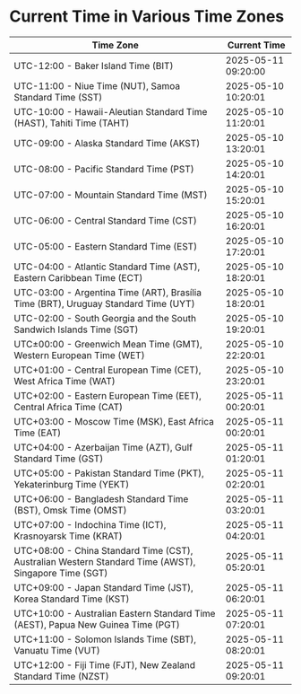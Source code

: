 # Current Time in Various Time Zones

| Time Zone | Current Time |
|-----------|--------------|
| UTC-12:00 - Baker Island Time (BIT) | 2025-05-11 09:20:00 |
| UTC-11:00 - Niue Time (NUT), Samoa Standard Time (SST) | 2025-05-10 10:20:01 |
| UTC-10:00 - Hawaii-Aleutian Standard Time (HAST), Tahiti Time (TAHT) | 2025-05-10 11:20:01 |
| UTC-09:00 - Alaska Standard Time (AKST) | 2025-05-10 13:20:01 |
| UTC-08:00 - Pacific Standard Time (PST) | 2025-05-10 14:20:01 |
| UTC-07:00 - Mountain Standard Time (MST) | 2025-05-10 15:20:01 |
| UTC-06:00 - Central Standard Time (CST) | 2025-05-10 16:20:01 |
| UTC-05:00 - Eastern Standard Time (EST) | 2025-05-10 17:20:01 |
| UTC-04:00 - Atlantic Standard Time (AST), Eastern Caribbean Time (ECT) | 2025-05-10 18:20:01 |
| UTC-03:00 - Argentina Time (ART), Brasília Time (BRT), Uruguay Standard Time (UYT) | 2025-05-10 18:20:01 |
| UTC-02:00 - South Georgia and the South Sandwich Islands Time (SGT) | 2025-05-10 19:20:01 |
| UTC±00:00 - Greenwich Mean Time (GMT), Western European Time (WET) | 2025-05-10 22:20:01 |
| UTC+01:00 - Central European Time (CET), West Africa Time (WAT) | 2025-05-10 23:20:01 |
| UTC+02:00 - Eastern European Time (EET), Central Africa Time (CAT) | 2025-05-11 00:20:01 |
| UTC+03:00 - Moscow Time (MSK), East Africa Time (EAT) | 2025-05-11 00:20:01 |
| UTC+04:00 - Azerbaijan Time (AZT), Gulf Standard Time (GST) | 2025-05-11 01:20:01 |
| UTC+05:00 - Pakistan Standard Time (PKT), Yekaterinburg Time (YEKT) | 2025-05-11 02:20:01 |
| UTC+06:00 - Bangladesh Standard Time (BST), Omsk Time (OMST) | 2025-05-11 03:20:01 |
| UTC+07:00 - Indochina Time (ICT), Krasnoyarsk Time (KRAT) | 2025-05-11 04:20:01 |
| UTC+08:00 - China Standard Time (CST), Australian Western Standard Time (AWST), Singapore Time (SGT) | 2025-05-11 05:20:01 |
| UTC+09:00 - Japan Standard Time (JST), Korea Standard Time (KST) | 2025-05-11 06:20:01 |
| UTC+10:00 - Australian Eastern Standard Time (AEST), Papua New Guinea Time (PGT) | 2025-05-11 07:20:01 |
| UTC+11:00 - Solomon Islands Time (SBT), Vanuatu Time (VUT) | 2025-05-11 08:20:01 |
| UTC+12:00 - Fiji Time (FJT), New Zealand Standard Time (NZST) | 2025-05-11 09:20:01 |
